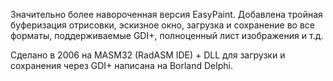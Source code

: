 Значительно более навороченная версия EasyPaint. Добавлена тройная буферизация отрисовки, эскизное окно, загрузка и сохранение во все форматы, поддерживаемые GDI+, полноценный лист изображения и т.д.

Сделано в 2006 на MASM32 (RadASM IDE) + DLL для загрузки и сохранения через GDI+ написана на Borland Delphi.
